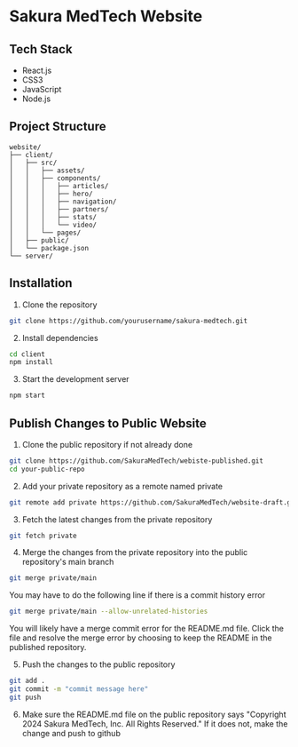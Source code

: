 # Sakura MedTech Website

## Tech Stack
- React.js
- CSS3
- JavaScript
- Node.js

## Project Structure
```
website/
├── client/
│   ├── src/
│   │   ├── assets/
│   │   ├── components/
│   │   │   ├── articles/
│   │   │   ├── hero/
│   │   │   ├── navigation/
│   │   │   ├── partners/
│   │   │   ├── stats/
│   │   │   └── video/
│   │   └── pages/
│   ├── public/
│   └── package.json
└── server/
```

## Installation
1. Clone the repository
```bash
git clone https://github.com/yourusername/sakura-medtech.git
```

2. Install dependencies
```bash
cd client
npm install
```

3. Start the development server
```bash
npm start
```

## Publish Changes to Public Website
1. Clone the public repository if not already done
```bash
git clone https://github.com/SakuraMedTech/webiste-published.git
cd your-public-repo
```

2. Add your private repository as a remote named private
```bash
git remote add private https://github.com/SakuraMedTech/website-draft.git
```

3. Fetch the latest changes from the private repository
```bash
git fetch private
```

4. Merge the changes from the private repository into the public repository's main branch
```bash
git merge private/main
```
You may have to do the following line if there is a commit history error
```bash
git merge private/main --allow-unrelated-histories
```
You will likely have a merge commit error for the README.md file. Click the file and resolve the merge error by choosing to keep the README in the published repository.

5. Push the changes to the public repository
```bash
git add .
git commit -m "commit message here"
git push
```

6. Make sure the README.md file on the public repository says "Copyright 2024 Sakura MedTech, Inc. All Rights Reserved."
If it does not, make the change and push to github



